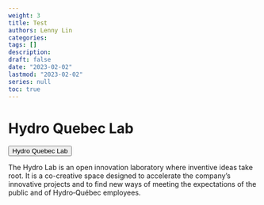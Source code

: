 ```yaml
---
weight: 3
title: Test
authors: Lenny Lin
categories: 
tags: []
description: 
draft: false
date: "2023-02-02"
lastmod: "2023-02-02"
series: null
toc: true
---
```


<meta name="viewport" content="width=device-width, initial-scale=1">

# Hydro Quebec Lab

<button type = "button" class = "collapsible"> Hydro Quebec Lab</button>
<div class = "content">
<p>The Hydro Lab is an open innovation laboratory where inventive ideas take root. It is a co-creative space designed to accelerate the company’s innovative projects and to find new ways of meeting the expectations of the public and of Hydro‑Québec employees.</p>
</div>